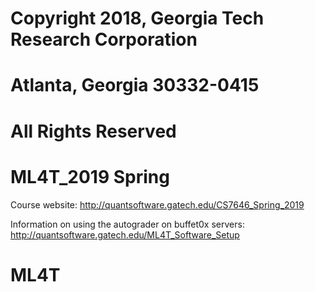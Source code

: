 # Copyright 2018, Georgia Tech Research Corporation    
# Atlanta, Georgia 30332-0415     
# All Rights Reserved  

# ML4T_2019 Spring
Course website: http://quantsoftware.gatech.edu/CS7646_Spring_2019

Information on using the autograder on buffet0x servers: http://quantsoftware.gatech.edu/ML4T_Software_Setup


# ML4T
